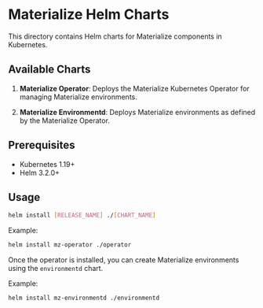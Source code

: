 # Materialize Helm Charts

This directory contains Helm charts for Materialize components in Kubernetes.

## Available Charts

1. **Materialize Operator**: Deploys the Materialize Kubernetes Operator for managing Materialize environments.

2. **Materialize Environmentd**: Deploys Materialize environments as defined by the Materialize Operator.

## Prerequisites

- Kubernetes 1.19+
- Helm 3.2.0+

## Usage

```bash
helm install [RELEASE_NAME] ./[CHART_NAME]
```

Example:
```bash
helm install mz-operator ./operator
```

Once the operator is installed, you can create Materialize environments using the `environmentd` chart.

Example:
```bash
helm install mz-environmentd ./environmentd
```
